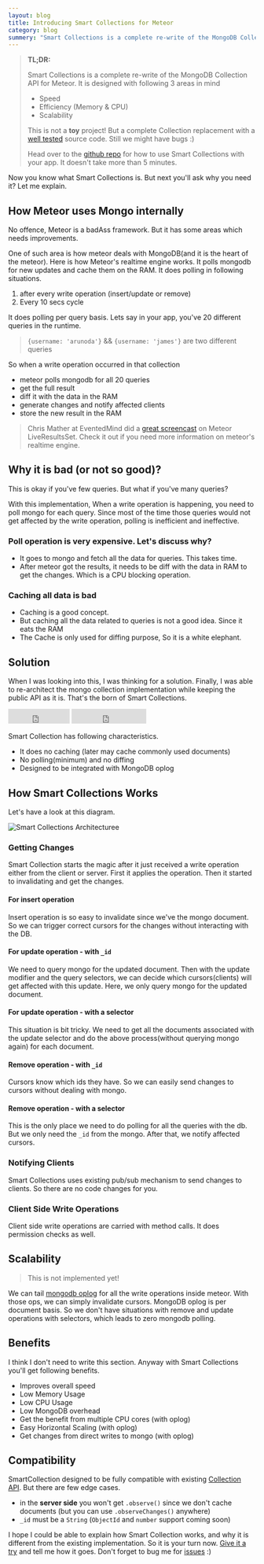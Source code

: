 ```yaml
---
layout: blog
title: Introducing Smart Collections for Meteor
category: blog
summery: "Smart Collections is a complete re-write of the MongoDB Collection API for Meteor. It is a drop in replacement for existing Collection API with much better speed, efficiency and scalability"
---
```


> **TL;DR:**
>
> Smart Collections is a complete re-write of the MongoDB Collection API for Meteor. It is designed with following 3 areas in mind
>
>* Speed
>* Efficiency (Memory & CPU)
>* Scalability
>
> This is not a **toy** project! But a complete Collection replacement with a [well tested](https://github.com/arunoda/meteor-smart-collections/blob/master/test_cases.todo) source code. Still we might have bugs :)
>
> Head over to the [github repo](https://github.com/arunoda/meteor-smart-collections) for how to use Smart Collections with your app. It doesn't take more than 5 minutes.

Now you know what Smart Collections is. But next you'll ask why you need it? Let me explain.

## How Meteor uses Mongo internally

No offence, Meteor is a badAss framework. But it has some areas which needs improvements.

One of such area is how meteor deals with MongoDB(and it is the heart of the meteor). Here is how Meteor's realtime engine works. It polls mongodb for new updates and cache them on the RAM. It does polling in following situations.

1. after every write operation (insert/update or remove)
2. Every 10 secs cycle

It does polling per query basis. Lets say in your app, you've 20 different queries in the runtime.

> `{username: 'arunoda'}` && `{username: 'james'}` are two different queries

So when a write operation occurred in that collection

* meteor polls mongodb for all 20 queries
* get the full result
* diff it with the data in the RAM
* generate changes and notify affected clients
* store the new result in the RAM

> Chris Mather at EventedMind did a [great screencast](http://www.eventedmind.com/posts/meteor-liveresultsset) on Meteor LiveResultsSet. Check it out if you need more information on meteor's realtime engine.

## Why it is bad (or not so good)?

This is okay if you've few queries. But what if you've many queries? 

With this implementation, When a write operation is happening, you need to poll mongo for each query. Since most of the time those queries would not get affected by the write operation, polling is inefficient and ineffective.

### Poll operation is very expensive. Let's discuss why?
* It goes to mongo and fetch all the data for queries. This takes time. 
* After meteor got the results, it needs to be diff with the data in RAM to get the changes. Which is a CPU blocking operation.

### Caching all data is bad
* Caching is a good concept. 
* But caching all the data related to queries is not a good idea. Since it eats the RAM
* The Cache is only used for diffing purpose, So it is a white elephant.

## Solution

When I was looking into this, I was thinking for a solution. Finally, I was able to re-architect the mongo collection implementation while keeping the public API as it is. That's the born of Smart Collections.

<iframe src="http://ghbtns.com/github-btn.html?user=arunoda&repo=meteor-smart-collections&type=watch&count=true&size=large" allowtransparency="true" frameborder="0" scrolling="0" width="125px" height="30px">
</iframe>
<iframe src="http://ghbtns.com/github-btn.html?user=arunoda&repo=meteor-smart-collections&type=fork&count=true&size=large" allowtransparency="true" frameborder="0" scrolling="0" width="152px" height="30px">
</iframe>

Smart Collection has following characteristics.

* It does no caching (later may cache commonly used documents)
* No polling(minimum) and no diffing
* Designed to be integrated with MongoDB oplog

## How Smart Collections Works

Let's have a look at this diagram.

![Smart Collections Architecturee](http://i.imgur.com/Vn67xqK.jpg)

### Getting Changes
Smart Collection starts the magic after it just received a write operation either from the client or server. First it applies the operation. Then it started to invalidating and get the changes.

#### For insert operation
Insert operation is so easy to invalidate since we've the mongo document. So we can trigger correct cursors for the changes without interacting with the DB.

#### For update operation - with `_id`

We need to query mongo for the updated document. Then with the update modifier and the query selectors, we can decide which cursors(clients) will get affected with this update. Here, we only query mongo for the updated document.

#### For update operation - with a selector
This situation is bit tricky. We need to get all the documents associated with the update selector and do the above process(without querying mongo again) for each document.

#### Remove operation - with `_id`
Cursors know which ids they have. So we can easily send changes to cursors without dealing with mongo.

#### Remove operation - with a selector
This is the only place we need to do polling for all the queries with the db. But we only need the `_id` from the mongo. After that, we notify affected cursors.

### Notifying Clients
Smart Collections uses existing pub/sub mechanism to send changes to clients. So there are no code changes for you.

### Client Side Write Operations
Client side write operations are carried with method calls. It does permission checks as well. 

## Scalability
> This is not implemented yet!

We can tail [mongodb oplog](http://docs.mongodb.org/manual/core/replica-set-oplog/) for all the write operations inside meteor. With those ops, we can simply invalidate cursors. MongoDB oplog is per document basis. So we don't have situations with remove and update operations with selectors, which leads to zero mongodb polling.

## Benefits

I think I don't need to write this section. Anyway with Smart Collections you'll get following benefits.

* Improves overall speed
* Low Memory Usage
* Low CPU Usage
* Low MongoDB overhead
* Get the benefit from multiple CPU cores (with oplog)
* Easy Horizontal Scaling (with oplog)
* Get changes from direct writes to mongo (with oplog)

## Compatibility

SmartCollection designed to be fully compatible with existing [Collection API](http://docs.meteor.com/#collections). But there are few edge cases.

* in the **server side** you won't get `.observe()` since we don't cache documents (but you can use `.observeChanges()` anywhere)
* `_id` must be a `String` (`ObjectId` and `number` support coming soon)

I hope I could be able to explain how Smart Collection works, and why it is different from the existing implementation. So it is your turn now. [Give it a try](https://github.com/arunoda/meteor-smart-collections) and tell me how it goes. Don't forget to bug me for [issues](https://github.com/arunoda/meteor-smart-collections/issues) :)
